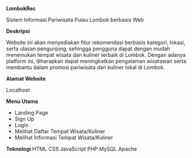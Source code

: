 **LombokRec**

Sistem Informasi Pariwisata Pulau Lombok berbasis Web

**Deskripsi**

Website ini akan menyediakan fitur rekomendasi berbasis kategori, lokasi, serta ulasan pengunjung, sehingga pengguna dapat dengan mudah menemukan tempat wisata dan kuliner terbaik di Lombok. Dengan adanya platform ini, diharapkan dapat meningkatkan pengalaman wisatawan serta membantu dalam promosi pariwisata dan kuliner lokal di Lombok.

**Alamat Website**

Localhost

**Menu Utama**

- Landing Page
- Sign Up
- Login
- Melihat Daftar Tempat Wisata/Kuliner
- Melihat Informasi Tempat Wisata/Kuliner

**Teknologi**
HTML
CSS
JavaScript
PHP
MySQL
Apache
